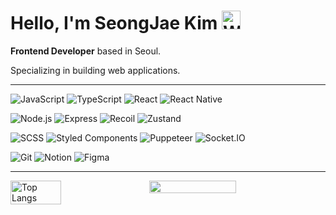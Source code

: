 # Hello, I'm SeongJae Kim <img src="https://raw.githubusercontent.com/Tarikul-Islam-Anik/Animated-Fluent-Emojis/master/Emojis/Hand%20gestures/Waving%20Hand.png" alt="Waving Hand" width="30" height="30" /> 

<p><b>Frontend Developer</b> based in Seoul.</p>
<p>Specializing in building web applications.</p>

<hr>

![JavaScript](https://img.shields.io/badge/Javascript-F7DF1E?style=flat&logo=javascript&logoColor=black)
![TypeScript](https://img.shields.io/badge/Typescript-2F74C0?style=flat&logo=typescript&logoColor=white)
![React](https://img.shields.io/badge/React-149eca?style=flat&logo=react&logoColor=white)
![React Native](https://img.shields.io/badge/ReactNative-00C7B7?style=flat&logo=react&logoColor=white)

![Node.js](https://img.shields.io/badge/Node.js-3C873A?style=flat&logo=nodedotjs&logoColor=white)
![Express](https://img.shields.io/badge/Express-4D4D4D?style=flat&logo=express&logoColor=white)
![Recoil](https://img.shields.io/badge/Recoil-6272a4?style=flat&logo=recoil&logoColor=white)
![Zustand](https://img.shields.io/badge/Zustand-A06BFF?style=flat&logo=zotero&logoColor=white)

![SCSS](https://img.shields.io/badge/SCSS-CC6699?style=flat&logo=sass&logoColor=white)
![Styled Components](https://img.shields.io/badge/Styled--Components-F48FB1?style=flat&logo=styled-components&logoColor=white)
![Puppeteer](https://img.shields.io/badge/Puppeteer-22A699?style=flat&logo=puppeteer&logoColor=white)
![Socket.IO](https://img.shields.io/badge/Socket.IO-6366F1?style=flat&logo=socket.io&logoColor=white)

![Git](https://img.shields.io/badge/Git-F54D27?style=flat&logo=git&logoColor=white)
![Notion](https://img.shields.io/badge/Notion-475569?style=flat&logo=notion&logoColor=white)
![Figma](https://img.shields.io/badge/Figma-A259FF?style=flat&logo=figma&logoColor=white)

<hr>

<div style="display: flex; justify-content: start; align-items: start; gap: 20px; flex-wrap: wrap;">
  <img
    src="https://github-readme-stats.vercel.app/api/top-langs/?username=xeongjae&layout=compact&show_icons=true&show_owner=true&hide_title=false&theme=radical&hide=hkotlin""
    alt="Top Langs"
    style="width: 40%;"
  />
  <img
    src="https://github-readme-stats.vercel.app/api?username=xeongjae&show_icons=true&theme=radical"
    style="width: 52.6%;"
  />
</div>
